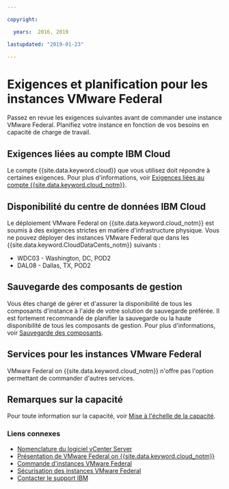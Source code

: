 ```yaml
---

copyright:

  years:  2016, 2019

lastupdated: "2019-01-23"

---
```


# Exigences et planification pour les instances VMware Federal

Passez en revue les exigences suivantes avant de commander une instance VMware Federal. Planifiez votre instance en fonction de vos besoins en capacité de charge de travail.

## Exigences liées au compte IBM Cloud

Le compte {{site.data.keyword.cloud}} que vous utilisez doit répondre à certaines exigences. Pour plus d'informations, voir [Exigences liées au compte {{site.data.keyword.cloud_notm}}](/docs/services/vmwaresolutions/vmonic/slaccountrequirement.html).

## Disponibilité du centre de données IBM Cloud

Le déploiement VMware Federal on {{site.data.keyword.cloud_notm}} est soumis à des exigences strictes en matière d'infrastructure physique. Vous ne pouvez déployer des instances VMware Federal que dans les {{site.data.keyword.CloudDataCents_notm}} suivants :
- WDC03 - Washington, DC, POD2
- DAL08 - Dallas, TX, POD2

## Sauvegarde des composants de gestion

Vous êtes chargé de gérer et d'assurer la disponibilité de tous les composants d'instance à l'aide de votre solution de sauvegarde préférée. Il est fortement recommandé de planifier la sauvegarde ou la haute disponibilité de tous les composants de gestion. Pour plus d'informations, voir [Sauvegarde des composants](/docs/services/vmwaresolutions/archiref/solution/solution_backingup.html).

## Services pour les instances VMware Federal

VMware Federal on {{site.data.keyword.cloud_notm}} n'offre pas l'option permettant de commander d'autres services.

## Remarques sur la capacité

Pour toute information sur la capacité, voir [Mise à l'échelle de la capacité](/docs/services/vmwaresolutions/archiref/solution/solution_scaling.html).

### Liens connexes

* [Nomenclature du logiciel vCenter Server](/docs/services/vmwaresolutions/vcenter/vc_bom.html)
* [Présentation de VMware Federal on {{site.data.keyword.cloud_notm}}](/docs/services/vmwaresolutions/vcenter/vc_fed_overview.html)
* [Commande d'instances VMware Federal](/docs/services/vmwaresolutions/vcenter/vc_fed_orderinginstance.html)
* [Sécurisation des instances VMware Federal](/docs/services/vmwaresolutions/vcenter/vc_fed_securinginstance.html)
* [Contacter le support IBM](/docs/services/vmwaresolutions/vmonic/trbl_support.html)
